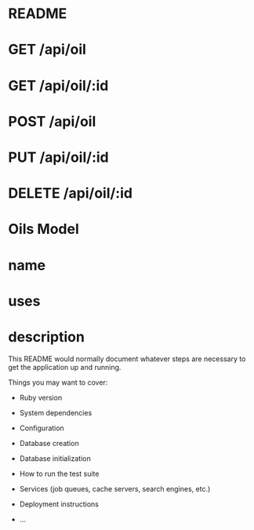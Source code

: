 # README

# GET /api/oil
# GET /api/oil/:id
# POST /api/oil
# PUT /api/oil/:id
# DELETE /api/oil/:id

# Oils Model
# name
# uses
# description

This README would normally document whatever steps are necessary to get the
application up and running.

Things you may want to cover:

* Ruby version

* System dependencies

* Configuration

* Database creation

* Database initialization

* How to run the test suite

* Services (job queues, cache servers, search engines, etc.)

* Deployment instructions

* ...
